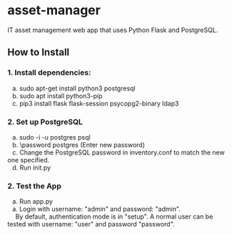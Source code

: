 # asset-manager
IT asset management web app that uses Python Flask and PostgreSQL.


## How to Install
### 1. Install dependencies:
&ensp; a. sudo apt-get install python3 postgresql  
&ensp; b. sudo apt install python3-pip  
&ensp; c. pip3 install flask flask-session psycopg2-binary ldap3  
  
### 2. Set up PostgreSQL
&ensp; a. sudo -i -u postgres psql  
&ensp; b. \password postgres (Enter new password)  
&ensp; c. Change the PostgreSQL password in inventory.conf to match the new one specified.  
&ensp; d. Run init.py  

### 2. Test the App
&ensp; a. Run app.py  
&ensp; a. Login with username: "admin" and password: "admin".  
&emsp; By default, authentication mode is in "setup". A normal user can be tested with username: "user" and password "password".
